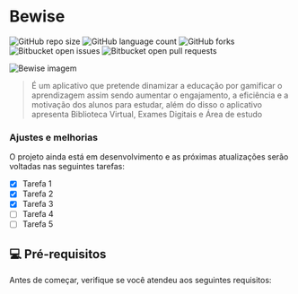 # Bewise

![GitHub repo size](https://img.shields.io/github/repo-size/iuricode/README-template?style=for-the-badge)
![GitHub language count](https://img.shields.io/github/languages/count/iuricode/README-template?style=for-the-badge)
![GitHub forks](https://img.shields.io/github/forks/iuricode/README-template?style=for-the-badge)
![Bitbucket open issues](https://img.shields.io/bitbucket/issues/iuricode/README-template?style=for-the-badge)
![Bitbucket open pull requests](https://img.shields.io/bitbucket/pr-raw/iuricode/README-template?style=for-the-badge)

<img src="https://firebasestorage.googleapis.com/v0/b/apptraining-4e270.appspot.com/o/bewise%2FUntitled.jpg?alt=media&token=e8714286-11f2-4403-b18e-399e11ad90b1" alt="Bewise imagem">

> É um aplicativo que pretende dinamizar a educação por gamificar o aprendizagem assim sendo aumentar o engajamento, a eficiência e a motivação  dos alunos para estudar, além do disso o aplicativo apresenta Biblioteca Virtual, Exames Digitais e Área de estudo

### Ajustes e melhorias

O projeto ainda está em desenvolvimento e as próximas atualizações serão voltadas nas seguintes tarefas:

- [x] Tarefa 1
- [x] Tarefa 2
- [x] Tarefa 3
- [ ] Tarefa 4
- [ ] Tarefa 5

## 💻 Pré-requisitos

Antes de começar, verifique se você atendeu aos seguintes requisitos:
